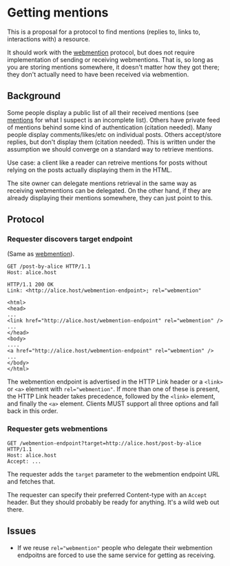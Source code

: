 # Getting mentions

This is a proposal for a protocol to find mentions (replies to, links to, interactions with) a resource.

It should work with the [webmention](https://indiewebcamp.com/webmention) protocol, but does not require implementation of sending or receiving webmentions. That is, so long as you are storing mentions somewhere, it doesn't matter how they got there; they don't actually need to have been received via webmention.

## Background

Some people display a public list of all their received mentions (see [mentions](https://indiewebcamp.com/mentions) for what I suspect is an incomplete list). Others have private feed of mentions behind some kind of authentication (citation needed). Many people display comments/likes/etc on individual posts. Others accept/store replies, but don't display them (citation needed). This is written under the assumption we should converge on a standard way to retrieve mentions.

Use case: a client like a reader can retreive mentions for posts without relying on the posts actually displaying them in the HTML.

The site owner can delegate mentions retrieval in the same way as receiving webmentions can be delegated. On the other hand, if they are already displaying their mentions somewhere, they can just point to this.

## Protocol

### Requester discovers target endpoint

(Same as [webmention](https://indiewebcamp.com/webmention)).

```http
GET /post-by-alice HTTP/1.1
Host: alice.host
```
```http
HTTP/1.1 200 OK
Link: <http://alice.host/webmention-endpoint>; rel="webmention"

<html>
<head>
...
<link href="http://alice.host/webmention-endpoint" rel="webmention" />
...
</head>
<body>
....
<a href="http://alice.host/webmention-endpoint" rel="webmention" />
...
</body>
</html>
```

The webmention endpoint is advertised in the HTTP Link header or a `<link>` or `<a>` element with `rel="webmention"`. If more than one of these is present, the HTTP Link header takes precedence, followed by the `<link>` element, and finally the `<a>` element. Clients MUST support all three options and fall back in this order.

### Requester gets webmentions

```http
GET /webmention-endpoint?target=http://alice.host/post-by-alice HTTP/1.1
Host: alice.host
Accept: ...
```

The requester adds the `target` parameter to the webmention endpoint URL and fetches that.

The requester can specify their preferred Content-type with an `Accept` header. But they should probably be ready for anything. It's a wild web out there.

## Issues

* If we reuse `rel="webmention"` people who delegate their webmention endpoitns are forced to use the same service for getting as receiving.